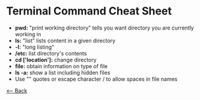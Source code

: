 # Terminal Command Cheat Sheet
- **pwd:** "print working directory" tells you want directory you are currently working in
- **ls:** "list" lists content in a given directory
- **-l:** "long listing"
- **/etc:** list directory's contents
- **cd ['location']:** change directory
- **file:** obtain information on type of file
- **ls -a:** show a list including hidden files
- Use "" quotes or escape character / to allow spaces in file names

[<-- Back](README.md)
